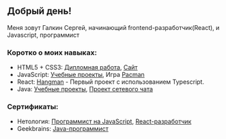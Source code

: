 ## Добрый день! 

Меня зовут Галкин Сергей, начинающий frontend-разработчик(React), и Javascript, программист

### Коротко о моих навыках:

+ HTML5 + CSS3: [Дипломная работа](https://github.com/Sirius2206/mq-diploma), [Сайт](https://sirius2206.github.io/mq-diploma/)
+ JavaScript: [Учебные проекты](https://github.com/Sirius2206/JS_in_WEB), Игра [Pacman](https://github.com/Sirius2206/Pacman)
+ React: [Hangman](https://github.com/Sirius2206/Hangman) -  Первый проект с использованием Typescript.
+ Java: [Учебные проекты](https://github.com/Sirius2206/portfolio/tree/master/portfolio/GB-Java), [Проект сетевого чата](https://github.com/Sirius2206/portfolio/tree/master/portfolio/GB-Java/Lesson7_JavaFXChat)

### Сертификаты:
+ Нетология: [Программист на JavaScript](https://drive.google.com/file/d/1cN_FHrMv5rEXSXj0PxVZfynvdUZvLXmh/view?usp=sharing), [React-разработчик](https://drive.google.com/file/d/1wv5S7peBDEQNZrtPte1FBJw0SJyjuCJe/view?usp=sharing)
+ Geekbrains: [Java-программист](https://drive.google.com/file/d/1d_ZvNv-WoZCh1YIrZBWD8KaJzu67txis/view?usp=sharing)

